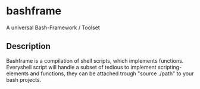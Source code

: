 # bashframe
A universal Bash-Framework / Toolset

## Description
Bashframe is a compilation of shell scripts, which implements functions.
Everyshell script will handle a subset of tedious to implement scripting-elements and functions, they can be attached trough "source ./path" to your bash projects.